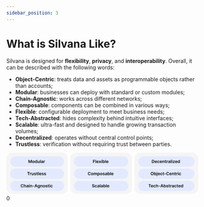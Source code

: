```yaml
---
sidebar_position: 3
---
```


# What is Silvana Like?

Silvana is designed for **flexibility**, **privacy**, and **interoperability**. Overall, it can be described with the following words:

* **Object-Centric**: treats data and assets as programmable objects rather than accounts;
* **Modular**: businesses can deploy with standard or custom modules;
* **Chain-Agnostic**: works across different networks;
* **Composable**: components can be combined in various ways;
* **Flexible**: configurable deployment to meet business needs;
* **Tech-Abstracted**: hides complexity behind intuitive interfaces;
* **Scalable**: ultra-fast and designed to handle growing transaction volumes;
* **Decentralized**: operates without central control points;
* **Trustless**: verification without requiring trust between parties.

![What is Silvana Like](./img/what-is-silvana-like.png) 0